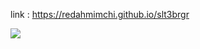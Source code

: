 link : https://redahmimchi.github.io/slt3brgr

![](https://cdn.discordapp.com/attachments/1192496321337237504/1208247340427644938/slt3_logo.png?ex=65e29706&is=65d02206&hm=011599ce810c1dc29a348adf1a23dda3cbdab2dd212e1f343b24e2916d7a2abc&)

